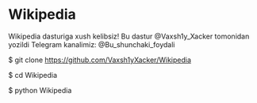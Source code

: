 # Wikipedia
Wikipedia dasturiga xush kelibsiz!
Bu dastur @Vaxsh1y_Xacker tomonidan yozildi
Telegram kanalimiz: @Bu_shunchaki_foydali

$ git clone https://github.com/Vaxsh1yXacker/Wikipedia

$ cd Wikipedia

$ python Wikipedia 
